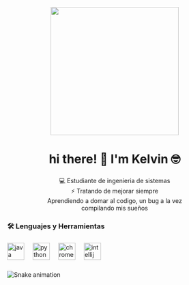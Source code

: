<div align="center">
  <img height="300" src="https://sdmntprwestus2.oaiusercontent.com/files/00000000-1e50-61f8-8ad3-c4dd111da0d4/raw?se=2025-07-11T16%3A30%3A04Z&sp=r&sv=2024-08-04&sr=b&scid=159cb222-5e00-57cd-addc-90e3307107c1&skoid=30ec2761-8f41-44db-b282-7a0f8809659b&sktid=a48cca56-e6da-484e-a814-9c849652bcb3&skt=2025-07-11T11%3A58%3A35Z&ske=2025-07-12T11%3A58%3A35Z&sks=b&skv=2024-08-04&sig=JAtCe7VIS9ir5Z6%2BelvSQjNAoBsKPf610wmpo8rCnlw%3D"  />
</div>

###

<h1 align="center">hi there! 👋 I'm Kelvin 🤓</h1>

###

<p align="center">💻 Estudiante de ingenieria de sistemas<br>⚡ Tratando de mejorar siempre<br>Aprendiendo a domar al codigo, un bug a la vez<br>compilando mis sueños</p>

###

<h3 align="left">🛠 Lenguajes y Herramientas</h3>

###

<div align="left">
  <img src="https://cdn.jsdelivr.net/gh/devicons/devicon/icons/java/java-original.svg" height="40" alt="java logo"  />
  <img width="12" />
  <img src="https://cdn.jsdelivr.net/gh/devicons/devicon/icons/python/python-original.svg" height="40" alt="python logo"  />
  <img width="12" />
  <img src="https://cdn.jsdelivr.net/gh/devicons/devicon/icons/chrome/chrome-original.svg" height="40" alt="chrome logo"  />
  <img width="12" />
  <img src="https://cdn.jsdelivr.net/gh/devicons/devicon/icons/intellij/intellij-original.svg" height="40" alt="intellij logo"  />
</div>

###

<img src="https://raw.githubusercontent.com/maurodesouz/maurodesouz/output/snake.svg" alt="Snake animation" />

###
